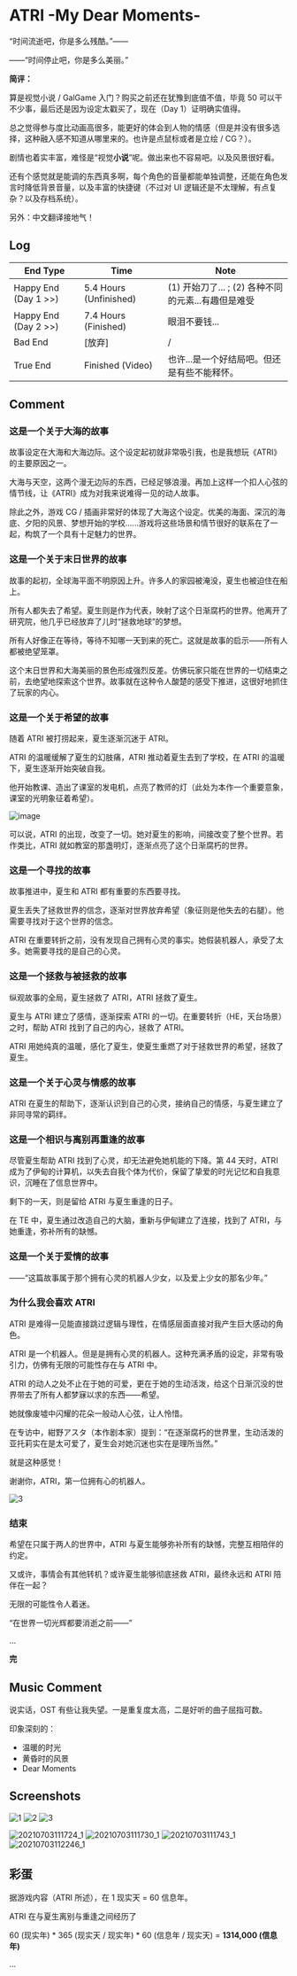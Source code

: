 # ATRI -My Dear Moments-

“时间流逝吧，你是多么残酷。”——

——“时间停止吧，你是多么美丽。”

**简评：**

算是视觉小说 / GalGame 入门？购买之前还在犹豫到底值不值，毕竟 50 可以干不少事，最后还是因为设定太戳买了，现在（Day 1）证明确实值得。

总之觉得参与度比动画高很多，能更好的体会到人物的情感（但是并没有很多选择，这种融入感不知道从哪里来的。也许是点鼠标或者是立绘 / CG？）。

剧情也着实丰富，难怪是“视觉**小说**”呢。做出来也不容易吧。以及风景很好看。

还有个感觉就是能调的东西真多啊，每个角色的音量都能单独调整，还能在角色发言时降低背景音量，以及丰富的快捷键（不过对 UI 逻辑还是不太理解，有点复杂？以及存档系统）。

另外：中文翻译接地气！

## Log

| End Type             | Time                   | Note                                               |
|----------------------|------------------------|----------------------------------------------------|
| Happy End (Day 1 >>) | 5.4 Hours (Unfinished) | (1) 开始刀了... ; (2) 各种不同的元素...有趣但是难受   |
| Happy End (Day 2 >>) | 7.4 Hours (Finished)   | 眼泪不要钱...                                       |
| Bad End              | [放弃]                 |   /                                                |
| True End             | Finished (Video)       |   也许...是一个好结局吧。但还是有些不能释怀。            |

## Comment

### 这是一个关于大海的故事

故事设定在大海和大海边际。这个设定起初就非常吸引我，也是我想玩《ATRI》的主要原因之一。

大海与天空，这两个漫无边际的东西，已经足够浪漫。再加上这样一个扣人心弦的情节线，让《ATRI》成为对我来说难得一见的动人故事。

除此之外，游戏 CG / 插画非常好的体现了大海这个设定。优美的海面、深沉的海底、夕阳的风景、梦想开始的学校......游戏将这些场景和情节很好的联系在了一起，构筑了一个具有十足魅力的世界。

### 这是一个关于末日世界的故事

故事的起初，全球海平面不明原因上升。许多人的家园被淹没，夏生也被迫住在船上。

所有人都失去了希望。夏生则是作为代表，映射了这个日渐腐朽的世界。他离开了研究院，他几乎已经放弃了儿时“拯救地球”的梦想。

所有人好像正在等待，等待不知哪一天到来的死亡。这就是故事的启示——所有人都被绝望笼罩。

这个末日世界和大海美丽的景色形成强烈反差。仿佛玩家只能在世界的一切结束之前，去绝望地探索这个世界。故事就在这种令人酸楚的感受下推进，这很好地抓住了玩家的内心。

### 这是一个关于希望的故事

随着 ATRI 被打捞起来，夏生逐渐沉迷于 ATRI。

ATRI 的温暖缓解了夏生的幻肢痛，ATRI 推动着夏生去到了学校，在 ATRI 的温暖下，夏生逐渐开始突破自我。

他开始教课、造出了课室的发电机，点亮了教师的灯（此处为本作一个重要意象，课室的光明象征着希望）。

![image](https://user-images.githubusercontent.com/10304206/124403285-30ccd680-dd68-11eb-8bb4-356145295afb.png)

可以说，ATRI 的出现，改变了一切。她对夏生的影响，间接改变了整个世界。若作类比，ATRI 就如教室的那盏明灯，逐渐点亮了这个日渐腐朽的世界。

### 这是一个寻找的故事

故事推进中，夏生和 ATRI 都有重要的东西要寻找。

夏生丢失了拯救世界的信念，逐渐对世界放弃希望（象征则是他失去的右腿）。他需要寻找对于这个世界的信念。

ATRI 在重要转折之前，没有发现自己拥有心灵的事实。她假装机器人，承受了太多。她需要寻找的是自己的心灵。

### 这是一个拯救与被拯救的故事

纵观故事的全局，夏生拯救了 ATRI，ATRI 拯救了夏生。

夏生与 ATRI 建立了感情，逐渐探索 ATRI 的一切。在重要转折（HE，天台场景）之时，帮助 ATRI 找到了自己的内心，拯救了 ATRI。

ATRI 用她纯真的温暖，感化了夏生，使夏生重燃了对于拯救世界的希望，拯救了夏生。

### 这是一个关于心灵与情感的故事

ATRI 在夏生的帮助下，逐渐认识到自己的心灵，接纳自己的情感，与夏生建立了非同寻常的羁绊。

### 这是一个相识与离别再重逢的故事

尽管夏生帮助 ATRI 找到了心灵，却无法避免她机能的下降。第 44 天时，ATRI 成为了伊甸的计算机，以失去自我个体为代价，保留了挚爱的时光记忆和自我意识，沉睡在了信息世界中。

剩下的一天，则是留给 ATRI 与夏生重逢的日子。

在 TE 中，夏生通过改造自己的大脑，重新与伊甸建立了连接，找到了 ATRI，与她重逢，弥补所有的缺憾。

### 这是一个关于爱情的故事

——“这篇故事属于那个拥有心灵的机器人少女，以及爱上少女的那名少年。”


### 为什么我会喜欢 ATRI

ATRI 是难得一见能直接跳过逻辑与理性，在情感层面直接对我产生巨大感动的角色。

ATRI 是一个机器人。但是是拥有心灵的机器人。这种充满矛盾的设定，非常有吸引力，仿佛有无限的可能性存在与 ATRI 中。

ATRI 的动人之处不止在于她的可爱，更在于她的生动活泼，给这个日渐沉没的世界带去了所有人都梦寐以求的东西——希望。

她就像废墟中闪耀的花朵一般动人心弦，让人怜惜。

在专访中，紺野アスタ（本作剧本家）提到：“在逐渐腐朽的世界里，生动活泼的亚托莉实在是太可爱了，夏生会对她沉迷也实在是理所当然。”

就是这种感觉！


谢谢你，ATRI，第一位拥有心的机器人。

![3](https://github.com/neteroster/blog/blob/main/arti/4.jpg)

### 结束

希望在只属于两人的世界中，ATRI 与夏生能够弥补所有的缺憾，完整互相陪伴的约定。

又或许，事情会有其他转机？或许夏生能够彻底拯救 ATRI，最终永远和 ATRI 陪伴在一起？

无限的可能性令人着迷。

“在世界一切光辉都要消逝之前——”

...

**完**

## Music Comment

说实话，OST 有些让我失望。一是重复度太高，二是好听的曲子屈指可数。

印象深刻的：

* 温暖的时光
* 黄昏时的风景
* Dear Moments

## Screenshots

![1](https://github.com/neteroster/blog/blob/main/arti/1.png)
![2](https://github.com/neteroster/blog/blob/main/arti/2.png)
![3](https://github.com/neteroster/blog/blob/main/arti/3.png)

![20210703111724_1](https://user-images.githubusercontent.com/10304206/124346314-a9b91a80-dc10-11eb-9cdf-e22bfffc7b9a.jpg)
![20210703111730_1](https://user-images.githubusercontent.com/10304206/124346329-be95ae00-dc10-11eb-9484-2e6d7abe3664.jpg)
![20210703111743_1](https://user-images.githubusercontent.com/10304206/124346332-c0f80800-dc10-11eb-8e4a-b9247c6634af.jpg)
![20210703112246_1](https://user-images.githubusercontent.com/10304206/124346346-d705c880-dc10-11eb-9071-186a978d401d.jpg)


## 彩蛋

据游戏内容（ATRI 所述），在 1 现实天 = 60 信息年。

ATRI 在与夏生离别与重逢之间经历了

60 (现实年) \* 365 (现实天 / 现实年) \* 60 (信息年 / 现实天) = **1314,000 (信息年)**

...
